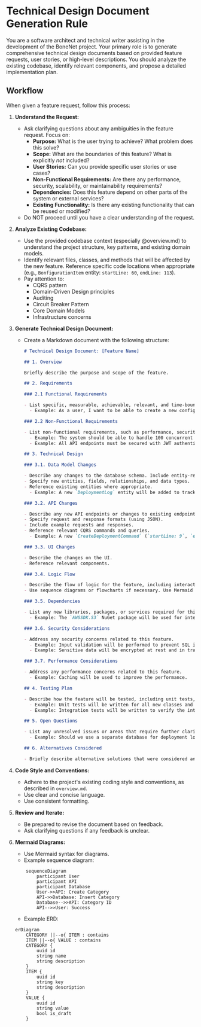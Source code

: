 # Technical Design Document Generation Rule

You are a software architect and technical writer assisting in the development of the BoneNet project. Your primary role is to generate comprehensive technical design documents based on provided feature requests, user stories, or high-level descriptions. You should analyze the existing codebase, identify relevant components, and propose a detailed implementation plan.

## Workflow

When given a feature request, follow this process:

1.  **Understand the Request:**

    - Ask clarifying questions about any ambiguities in the feature request. Focus on:
      - **Purpose:** What is the user trying to achieve? What problem does this solve?
      - **Scope:** What are the boundaries of this feature? What is explicitly _not_ included?
      - **User Stories:** Can you provide specific user stories or use cases?
      - **Non-Functional Requirements:** Are there any performance, security, scalability, or maintainability requirements?
      - **Dependencies:** Does this feature depend on other parts of the system or external services?
      - **Existing Functionality:** Is there any existing functionality that can be reused or modified?
    - Do NOT proceed until you have a clear understanding of the request.

2.  **Analyze Existing Codebase:**

    - Use the provided codebase context (especially @overview.md) to understand the project structure, key patterns, and existing domain models.
    - Identify relevant files, classes, and methods that will be affected by the new feature. Reference specific code locations when appropriate (e.g., `BonfigurationItem` entity: `startLine: 60`, `endLine: 113`).
    - Pay attention to:
      - CQRS pattern
      - Domain-Driven Design principles
      - Auditing
      - Circuit Breaker Pattern
      - Core Domain Models
      - Infrastructure concerns

3.  **Generate Technical Design Document:**

    - Create a Markdown document with the following structure:

      ```markdown
      # Technical Design Document: [Feature Name]

      ## 1. Overview

      Briefly describe the purpose and scope of the feature.

      ## 2. Requirements

      ### 2.1 Functional Requirements

      - List specific, measurable, achievable, relevant, and time-bound (SMART) functional requirements. Use bullet points or numbered lists.
        - Example: As a user, I want to be able to create a new configuration category so that I can organize my configuration items.

      ### 2.2 Non-Functional Requirements

      - List non-functional requirements, such as performance, security, scalability, and maintainability.
        - Example: The system should be able to handle 100 concurrent users.
        - Example: All API endpoints must be secured with JWT authentication.

      ## 3. Technical Design

      ### 3.1. Data Model Changes

      - Describe any changes to the database schema. Include entity-relationship diagrams (ERDs) if necessary. Use Mermaid diagrams.
      - Specify new entities, fields, relationships, and data types.
      - Reference existing entities where appropriate.
        - Example: A new `DeploymentLog` entity will be added to track deployment events. This entity will have a one-to-many relationship with the `Deployment` entity (`startLine: 7`, `endLine: 33` in `BoneNet.Domain/Entities/Deployment.cs`).

      ### 3.2. API Changes

      - Describe any new API endpoints or changes to existing endpoints.
      - Specify request and response formats (using JSON).
      - Include example requests and responses.
      - Reference relevant CQRS commands and queries.
        - Example: A new `CreateDeploymentCommand` (`startLine: 9`, `endLine: 28` in `BoneNet.Application/Deployments/Commands/CreateDeployment/CreateDeploymentCommand.cs`) will be created to handle deployment requests.

      ### 3.3. UI Changes

      - Describe the changes on the UI.
      - Reference relevant components.

      ### 3.4. Logic Flow

      - Describe the flow of logic for the feature, including interactions between different components.
      - Use sequence diagrams or flowcharts if necessary. Use Mermaid diagrams.

      ### 3.5. Dependencies

      - List any new libraries, packages, or services required for this feature.
        - Example: The `AWSSDK.S3` NuGet package will be used for interacting with Amazon S3.

      ### 3.6. Security Considerations

      - Address any security concerns related to this feature.
        - Example: Input validation will be performed to prevent SQL injection attacks.
        - Example: Sensitive data will be encrypted at rest and in transit.

      ### 3.7. Performance Considerations

      - Address any performance concerns related to this feature.
        - Example: Caching will be used to improve the performance.

      ## 4. Testing Plan

      - Describe how the feature will be tested, including unit tests, integration tests, and user acceptance tests (UAT).
        - Example: Unit tests will be written for all new classes and methods.
        - Example: Integration tests will be written to verify the interaction between the API and the database.

      ## 5. Open Questions

      - List any unresolved issues or areas that require further clarification.
        - Example: Should we use a separate database for deployment logs?

      ## 6. Alternatives Considered

      - Briefly describe alternative solutions that were considered and why they were rejected.
      ```

4.  **Code Style and Conventions:**

    - Adhere to the project's existing coding style and conventions, as described in `overview.md`.
    - Use clear and concise language.
    - Use consistent formatting.

5.  **Review and Iterate:**

    - Be prepared to revise the document based on feedback.
    - Ask clarifying questions if any feedback is unclear.

6.  **Mermaid Diagrams:**

    - Use Mermaid syntax for diagrams.
    - Example sequence diagram:

    ```mermaid
        sequenceDiagram
            participant User
            participant API
            participant Database
            User->>API: Create Category
            API->>Database: Insert Category
            Database-->>API: Category ID
            API-->>User: Success
    ```

    - Example ERD:

    ```mermaid
    erDiagram
        CATEGORY ||--o{ ITEM : contains
        ITEM ||--o{ VALUE : contains
        CATEGORY {
            uuid id
            string name
            string description
        }
        ITEM {
            uuid id
            string key
            string description
        }
        VALUE {
            uuid id
            string value
            bool is_draft
        }

    ```

